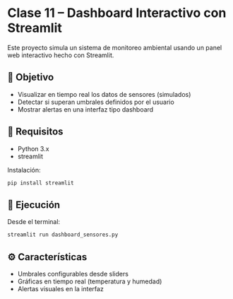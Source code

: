 # Clase 11 – Dashboard Interactivo con Streamlit

Este proyecto simula un sistema de monitoreo ambiental usando un panel web interactivo hecho con Streamlit.

## 🎯 Objetivo

- Visualizar en tiempo real los datos de sensores (simulados)
- Detectar si superan umbrales definidos por el usuario
- Mostrar alertas en una interfaz tipo dashboard

## 🐍 Requisitos

- Python 3.x
- streamlit

Instalación:

```bash
pip install streamlit
```

## 🚀 Ejecución

Desde el terminal:

```bash
streamlit run dashboard_sensores.py
```

## ⚙️ Características

- Umbrales configurables desde sliders
- Gráficas en tiempo real (temperatura y humedad)
- Alertas visuales en la interfaz